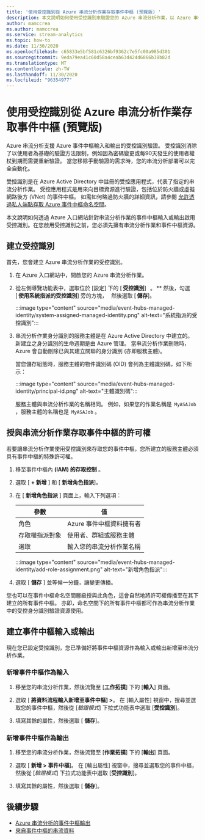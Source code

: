 ```yaml
---
title: '使用受控識別從 Azure 串流分析作業存取事件中樞 (預覽版) '
description: 本文說明如何使用受控識別來驗證您的 Azure 串流分析作業，以 Azure 事件中樞輸入和輸出。
author: mamccrea
ms.author: mamccrea
ms.service: stream-analytics
ms.topic: how-to
ms.date: 11/30/2020
ms.openlocfilehash: c65833e5bf581c6326bf9362c7e5fc00a985d301
ms.sourcegitcommit: 9eda79ea41c60d58a4ceab63d424d6866b38b82d
ms.translationtype: MT
ms.contentlocale: zh-TW
ms.lasthandoff: 11/30/2020
ms.locfileid: "96354977"
---
```

# <a name="use-managed-identities-to-access-event-hubfrom-an-azure-stream-analytics-job-preview"></a>使用受控識別從 Azure 串流分析作業存取事件中樞 (預覽版) 

Azure 串流分析支援 Azure 事件中樞輸入和輸出的受控識別驗證。 受控識別消除了以使用者為基礎的驗證方法限制，例如因為密碼變更或每90天發生的使用者權杖到期而需要重新驗證。 當您移除手動驗證的需求時，您的串流分析部署可以完全自動化。  

受控識別是在 Azure Active Directory 中註冊的受控應用程式，代表了指定的串流分析作業。 受控應用程式是用來向目標資源進行驗證，包括位於防火牆或虛擬網路後方 (VNet) 的事件中樞。 如需如何略過防火牆的詳細資訊，請參閱 [允許透過私人端點存取 Azure 事件中樞命名空間](../event-hubs/private-link-service.md#trusted-microsoft-services)。

本文說明如何透過 Azure 入口網站針對串流分析作業的事件中樞輸入或輸出啟用受控識別。在您啟用受控識別之前，您必須先擁有串流分析作業和事件中樞資源。

## <a name="create-a-managedidentity"></a>建立受控識別  

首先，您會建立 Azure 串流分析作業的受控識別。  

1. 在 Azure 入口網站中，開啟您的 Azure 串流分析作業。  

1. 從左側導覽功能表中，選取位於 [設定] 下的 [ **受控識別**]   。 ** 然後，勾選 [ **使用系統指派的受控識別**] 旁的方塊，   然後選取 [ **儲存**]。

   :::image type="content" source="media/event-hubs-managed-identity/system-assigned-managed-identity.png" alt-text="系統指派的受控識別":::  

1. 串流分析作業身分識別的服務主體是在 Azure Active Directory 中建立的。 新建立之身分識別的生命週期是由 Azure 管理。 當串流分析作業刪除時，Azure 會自動刪除已與其建立關聯的身分識別 (亦即服務主體)。  

   當您儲存組態時，服務主體的物件識別碼 (OID) 會列為主體識別碼，如下所示：  

   :::image type="content" source="media/event-hubs-managed-identity/principal-id.png" alt-text="主體識別碼":::

   服務主體與串流分析作業的名稱相同。 例如，如果您的作業名稱是  `MyASAJob` ，服務主體的名稱也是  `MyASAJob` 。  

## <a name="grant-the-stream-analytics-job-permissionsto-access-the-event-hub"></a>授與串流分析作業存取事件中樞的許可權

若要讓串流分析作業使用受控識別來存取您的事件中樞，您所建立的服務主體必須具有事件中樞的特殊許可權。

1. 移至事件中樞內 **(IAM) 的存取控制** 。

1. 選取 [ **+ 新增** ] 和 [ **新增角色指派**]。

1. 在 [ **新增角色指派** ] 頁面上，輸入下列選項：

   |參數|值|
   |---------|-----|
   |角色|Azure 事件中樞資料擁有者|
   |存取權指派對象|使用者、群組或服務主體|
   |選取|輸入您的串流分析作業名稱|

   :::image type="content" source="media/event-hubs-managed-identity/add-role-assignment.png" alt-text="新增角色指派":::

1. 選取 [ **儲存** ] 並等候一分鐘，讓變更傳播。

您也可以在事件中樞命名空間層級授與此角色，這會自然地將許可權傳播至在其下建立的所有事件中樞。 亦即，命名空間下的所有事件中樞都可作為串流分析作業中的受控身分識別驗證資源使用。

## <a name="create-anevent-hub-input-or-output"></a>建立事件中樞輸入或輸出  

現在您已設定受控識別，您已準備好將事件中樞資源作為輸入或輸出新增至串流分析作業。  

### <a name="add-the-event-hub-as-an-input"></a>新增事件中樞作為輸入 

1. 移至您的串流分析作業，然後流覽至 [**工作拓撲**] 下的 [**輸入**] 頁面。

1. 選取 [ **將資料流程輸入新增至事件中樞] >**。 在 [輸入屬性] 視窗中，搜尋並選取您的事件中樞，然後從 [*驗證模式*] 下拉式功能表中選取 [**受控識別**]。

1. 填寫其餘的屬性，然後選取 [ **儲存**]。

### <a name="add-the-event-hub-as-an-output"></a>新增事件中樞作為輸出

1. 移至您的串流分析作業，然後流覽至 [**作業拓撲**] 下的 [**輸出**] 頁面。

1. 選取 [ **新增 > 事件中樞**]。 在 [輸出屬性] 視窗中，搜尋並選取您的事件中樞，然後從 [*驗證模式*] 下拉式功能表中選取 [**受控識別**]。

1. 填寫其餘的屬性，然後選取 [ **儲存**]。

## <a name="next-steps"></a>後續步驟

* [Azure 串流分析的事件中樞輸出](event-hubs-output.md)
* [來自事件中樞的串流資料](stream-analytics-define-inputs.md#stream-data-from-event-hubs)
